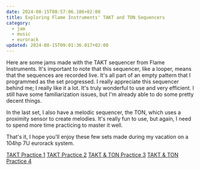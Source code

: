 ```yaml
---
date: 2024-08-15T08:57:06.106+02:00
title: Exploring Flame Instruments' TAKT and TON Sequencers
category:
  - jam
  - music
  - eurorack
updated: 2024-08-15T09:01:36.017+02:00
---
```


Here are some jams made with the TAKT sequencer from Flame Instruments. It's important to note that this sequencer, like a looper, means that the sequences are recorded live. It's all part of an empty pattern that I programmed as the set progressed. I really appreciate this sequencer behind me; I really like it a lot. It's truly wonderful to use and very efficient. I still have some familiarization issues, but I'm already able to do some pretty decent things.

In the last set, I also have a melodic sequencer, the TON, which uses a proximity sensor to create melodies. It's really fun to use, but again, I need to spend more time practicing to master it well.

That's it, I hope you'll enjoy these few sets made during my vacation on a 104hp 7U eurorack system.

[TAKT Practice 1](https://vimeo.com/984852551)
[TAKT Practice 2](https://vimeo.com/986403112)
[TAKT & TON Practice 3](https://vimeo.com/991810535)
[TAKT & TON Practice 4](https://vimeo.com/997495892)
